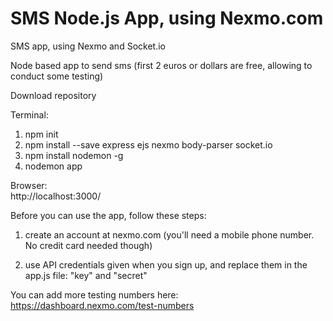 # SMS Node.js App, using Nexmo.com

SMS app, using Nexmo and Socket.io

Node based app to send sms
(first 2 euros or dollars are free, allowing to conduct some testing)

Download repository

Terminal:
1) npm init
2) npm install --save express ejs nexmo body-parser socket.io 
3) npm install nodemon -g
4) nodemon app

Browser: </br>
http://localhost:3000/

Before you can use the app, follow these steps:

1) create an account at nexmo.com (you'll need a mobile phone number. No credit card needed though)

2) use API credentials given when you sign up, and replace them in the app.js file:
"key" and "secret"


You can add more testing numbers here:
https://dashboard.nexmo.com/test-numbers
